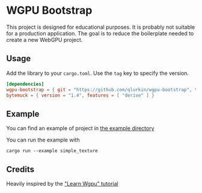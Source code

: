 # WGPU Bootstrap

This project is designed for educational purposes. It is probably not suitable for a production application.
The goal is to reduce the boilerplate needed to create a new WebGPU project.

## Usage

Add the library to your `cargo.toml`. Use the `tag` key to specify the version.

```toml
[dependencies]
wgpu-bootstrap = { git = "https://github.com/qlurkin/wgpu-bootstrap", tag = "v0.1.7" }
bytemuck = { version = "1.4", features = [ "derive" ] }
```

## Example

You can find an example of project in [the example directory](https://github.com/qlurkin/wgpu-bootstrap/tree/main/examples)

You can run the example with

```shell
cargo run --example simple_texture
```

## Credits

Heavily inspired by the ["Learn Wgpu" tutorial](https://sotrh.github.io/learn-wgpu)